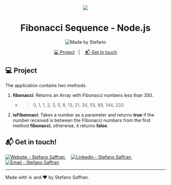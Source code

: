 <p align="center">
  <img src="https://res.cloudinary.com/stefanosaffran/image/upload/v1587407400/Codenation/bckgizaw8o4i9y8pt3r8.png" />
</p>

<h1 align="center">Fibonacci Sequence - Node.js</h1>

<p align="center">
<img alt="Made by Stefano" src="https://img.shields.io/badge/made%20by-StefanoSaffran-%20?">
</p>

<p align="center">
  <a href="#computer-project">💻 Project</a>&nbsp;&nbsp;&nbsp;|&nbsp;&nbsp;&nbsp;
  <a href="#mailbox_with_mail-get-in-touch">📬 Get in touch</a>
</p>

## :computer: Project 

The application contains two methods.

1. **fibonacci**: Returns an Array with Fibonacci numbers less than 350.
    - > 0, 1, 1, 2, 3, 5, 8, 13, 21, 34, 55, 89, 144, 233

2. **isFibonnaci**: Takes a number as a parameter and returns **true** if the number received is between the Fibonacci numbers from the first method **fibonacci**, otherwise, it returns **false**.

## :mailbox_with_mail: Get in touch!

<a href="https://stefanosaffran.com" target="_blank" >
  <img alt="Website - Stefano Saffran" src="https://img.shields.io/badge/Website--%23F8952D?style=social">
</a>&nbsp;&nbsp;&nbsp;
<a href="https://www.linkedin.com/in/stefanosaffran/" target="_blank" >
  <img alt="Linkedin - Stefano Saffran" src="https://img.shields.io/badge/Linkedin--%23F8952D?style=social&logo=linkedin">
</a>&nbsp;&nbsp;&nbsp;
<a href="mailto:stefanoas@gmail.com" target="_blank" >
  <img alt="Email - Stefano Saffran" src="https://img.shields.io/badge/Email--%23F8952D?style=social&logo=gmail">
</a> 

---

Made with :coffee: and ❤️ by Stefano Saffran.